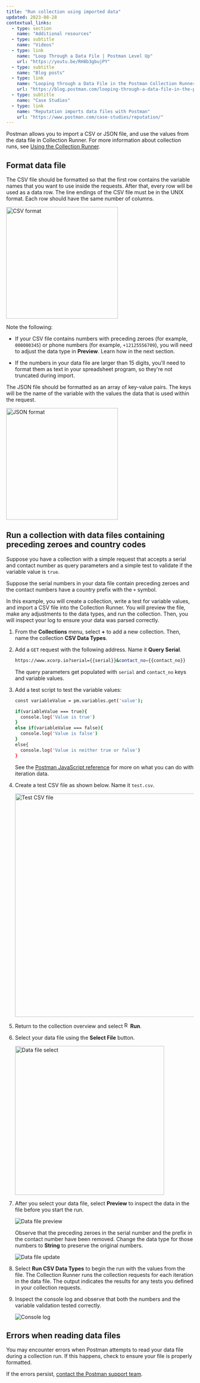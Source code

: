 ```yaml
---
title: "Run collection using imported data"
updated: 2023-08-28
contextual_links:
  - type: section
    name: "Additional resources"
  - type: subtitle
    name: "Videos"
  - type: link
    name: "Loop Through a Data File | Postman Level Up"
    url: "https://youtu.be/RH8b3gbujPY"
  - type: subtitle
    name: "Blog posts"
  - type: link
    name: "Looping through a Data File in the Postman Collection Runner"
    url: "https://blog.postman.com/looping-through-a-data-file-in-the-postman-collection-runner/"
  - type: subtitle
    name: "Case Studies"
  - type: link
    name: "Reputation imports data files with Postman"
    url: "https://www.postman.com/case-studies/reputation/"
---
```


Postman allows you to import a CSV or JSON file, and use the values from the data file in Collection Runner. For more information about collection runs, see [Using the Collection Runner](/docs/collections/running-collections/intro-to-collection-runs/).

## Format data file

The CSV file should be formatted so that the first row contains the variable names that you want to use inside the requests. After that, every row will be used as a data row. The line endings of the CSV file must be in the UNIX format. Each row should have the same number of columns.

<img alt="CSV format" src="https://assets.postman.com/postman-docs/v10/ramen-csv-screenshot.jpg" width="300px"/>

Note the following:

* If your CSV file contains numbers with preceding zeroes (for example, `000000345`) or phone numbers (for example, `+12125556709`), you will need to adjust the data type in **Preview**. Learn how in the next section.

* If the numbers in your data file are larger than 15 digits, you'll need to format them as text in your spreadsheet program, so they're not truncated during import.

The JSON file should be formatted as an array of key-value pairs. The keys will be the name of the variable with the values the data that is used within the request.

<img alt="JSON format" src="https://assets.postman.com/postman-docs/v10/ramen-json-screenshot.jpg" width="300px"/>

## Run a collection with data files containing preceding zeroes and country codes

Suppose you have a collection with a simple request that accepts a serial and contact number as query parameters and a simple test to validate if the variable value is `true`.

Suppose the serial numbers in your data file contain preceding zeroes and the contact numbers have a country prefix with the `+` symbol.

In this example, you will create a collection, write a test for variable values, and import a CSV file into the Collection Runner. You will preview the file, make any adjustments to the data types, and run the collection. Then, you will inspect your log to ensure your data was parsed correctly.

1. From the **Collections** menu, select **+** to add a new collection. Then, name the collection **CSV Data Types**.
1. Add a `GET` request with the following address. Name it **Query Serial**.

   ```bash
   https://www.xcorp.io?serial={{serial}}&contact_no={{contact_no}}
   ```

   The query parameters get populated with `serial` and `contact_no` keys and variable values.
1. Add a test script to test the variable values:

   ```bash
   const variableValue = pm.variables.get('value');

   if(variableValue === true){
     console.log('Value is true')
   }
   else if(variableValue === false){
     console.log('Value is false')
   }
   else{
     console.log('Value is neither true or false')
   }
   ```

   See the [Postman JavaScript reference](/docs/writing-scripts/script-references/postman-sandbox-api-reference/) for more on what you can do with iteration data.

1. Create a test CSV file as shown below. Name it `test.csv`.

   <img alt="Test CSV file" src="https://assets.postman.com/postman-docs/v10/test-csv-file-10.17.jpg" width="600px"/>

1. Return to the collection overview and select <img alt="Runner icon" src="https://assets.postman.com/postman-docs/icon-runner-v9.jpg#icon" width="16px">__Run__.
1. Select your data file using the __Select File__ button.

    <img alt="Data file select" src="https://assets.postman.com/postman-docs/v10/select-data-file-v10.17.jpg" width="400px"/>

1. After you select your data file, select **Preview** to inspect the data in the file before you start the run.

    ![Data file preview](https://assets.postman.com/postman-docs/v10/csv-data-picker-before-v10.17.jpg)

    Observe that the preceding zeroes in the serial number and the prefix in the contact number have been removed. Change the data type for those numbers to **String** to preserve the original numbers.

    ![Data file update](https://assets.postman.com/postman-docs/v10/csv-data-picker-after-v10.17.jpg)

1. Select __Run CSV Data Types__ to begin the run with the values from the file. The Collection Runner runs the collection requests for each iteration in the data file. The output indicates the results for any tests you defined in your collection requests.

1. Inspect the console log and observe that both the numbers and the variable validation tested correctly.

   ![Console log](https://assets.postman.com/postman-docs/v10/csv-console-log-v10.17.jpg)

## Errors when reading data files

You may encounter errors when Postman attempts to read your data file during a collection run. If this happens, check to ensure your file is properly formatted.

If the errors persist, [contact the Postman support team](https://support.postman.com/hc/en-us).
